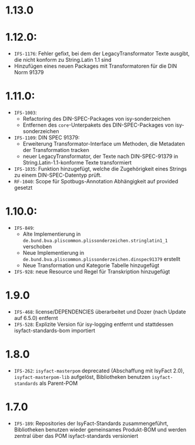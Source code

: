 # 1.13.0

# 1.12.0:
- `IFS-1176`: Fehler gefixt, bei dem der LegacyTransformator Texte ausgibt, die nicht konform zu String.Latin 1.1 sind
- Hinzufügen eines neuen Packages mit Transformatoren für die DIN Norm 91379

# 1.11.0:
- `IFS-1003`:
  + Refactoring des DIN-SPEC-Packages von isy-sonderzeichen
  + Entfernen des `core`-Unterpakets des DIN-SPEC-Packages von isy-sonderzeichen
- `IFS-1109`: DIN SPEC 91379:
  * Erweiterung Transformator-Interface um Methoden, die Metadaten der Transformation tracken
  * neuer LegacyTransformator, der Texte nach DIN-SPEC-91379 in String.Latin-1.1-konforme Texte transformiert
- `IFS-1035`: Funktion hinzugefügt, welche die Zugehörigkeit eines Strings zu einem DIN-SPEC-Datentyp prüft.
- `RF-1040`: Scope für Spotbugs-Annotation Abhängigkeit auf provided gesetzt
  
# 1.10.0:
- `IFS-849`: 
    + Alte Implementierung in `de.bund.bva.pliscommon.plissonderzeichen.stringlatin1_1` verschoben
    + Neue Implementierung in `de.bund.bva.pliscommon.plissonderzeichen.dinspec91379` erstellt
    + Neue Transformation und Kategorie Tabelle hinzugefügt
- `IFS-928`: neue Resource und Regel für Transkription hinzugefügt

# 1.9.0
- `IFS-468`: license/DEPENDENCIES überarbeitet und Dozer (nach Update auf 6.5.0) entfernt
- `IFS-528`: Explizite Version für isy-logging entfernt und stattdessen isyfact-standards-bom importiert

# 1.8.0
- `IFS-262`: `isyfact-masterpom` deprecated (Abschaffung mit IsyFact 2.0), `isyfact-masterpom-lib` aufgelöst, Bibliotheken benutzen `isyfact-standards` als Parent-POM

# 1.7.0
- `IFS-189`: Repositories der IsyFact-Standards zusammengeführt, Bibliotheken benutzen wieder gemeinsames Produkt-BOM und werden zentral über das POM isyfact-standards versioniert

